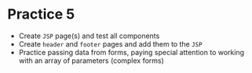 # Practice 5
- Create ```JSP``` page(s) and test all components
- Create ```header``` and ```footer``` pages and add them to the ```JSP```
- Practice passing data from forms, paying special attention to working with an array of parameters (complex forms)
